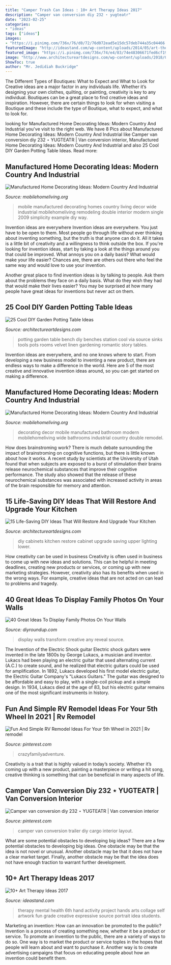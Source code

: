 ```yaml
---
title: "Camper Trash Can Ideas : 10+ Art Therapy Ideas 2017"
description: "Camper van conversion diy 232 ⋆ yugteatr"
date: "2023-02-25"
categories:
- "ideas"
tags: ["ideas"]
images:
- "https://i.pinimg.com/736x/76/d0/72/76d072ead5e15dc57deb744a35c04466.jpg"
featuredImage: "http://ideastand.com/wp-content/uploads/2014/05/art-therapy-ideas/7-art-therapy-ideas.jpg"
featured_image: "https://i.pinimg.com/736x/74/e4/83/74e48306671fed6cf199559d7b4d0046.jpg"
image: "http://www.architectureartdesigns.com/wp-content/uploads/2018/06/15-Life-Saving-DIY-Ideas-That-Will-Restore-And-Upgrade-Your-Kitchen-Cabinets-3.jpg"
ShowToc: true
author: "Mr. Jedidiah Buckridge"
---
```



The Different Types of Boutiques: What to Expect and What to Look for
Creative ideas are a major factor in any individuals life. Whether it’s designing your own clothes, quilting, or painting, creativity is key to any individual. Boutiques can be a great place to find creative ideas and inspiration. However, there are certain things to look for when visiting a Boutique and these include the type of Boutique, what to expect, and what to look for.

	

		
looking for Manufactured Home Decorating Ideas: Modern Country And Industrial you've visit to the right web. We have 8 Pics about Manufactured Home Decorating Ideas: Modern Country And Industrial like Camper van conversion diy 232 ⋆ YUGTEATR | Van conversion interior, Manufactured Home Decorating Ideas: Modern Country And Industrial and also 25 Cool DIY Garden Potting Table Ideas. Read more:
		
    
## Manufactured Home Decorating Ideas: Modern Country And Industrial

<img loading=lazy src="https://mobilehomeliving.org/wp-content/uploads/blogger/_OuGyS-kajg4/SwMalJL3uII/AAAAAAAAAvM/ymdZ58_Z62g/s1600/florence%2B009.jpg" onerror="this.onerror=null;this.src='https://tse3.mm.bing.net/th?id=OIP.6HAchv1vm_43rkhSFLYDYQHaJ4&amp;pid=15.1';" alt="Manufactured Home Decorating Ideas: Modern Country And Industrial">

_Source: mobilehomeliving.org_

>mobile manufactured decorating homes country living decor wide industrial mobilehomeliving remodeling double interior modern single 2009 simplicity example diy way. 

	

Invention ideas are everywhere
Invention ideas are everywhere. You just have to be open to them. Most people go through life without ever thinking about inventing something, but the truth is that anyone can do it. All it takes is a little bit of creativity and a willingness to think outside the box.
If you're looking for invention ideas, start by taking a look at the things around you that could be improved. What annoys you on a daily basis? What would make your life easier? Chances are, there are others out there who feel the same way and would love to use your invention.

Another great place to find invention ideas is by talking to people. Ask them about the problems they face on a daily basis. What do they wish they had that would make their lives easier? You may be surprised at how many people have great ideas for inventions but never act on them.

    
## 25 Cool DIY Garden Potting Table Ideas

<img loading=lazy src="https://www.architectureartdesigns.com/wp-content/uploads/2013/10/1516.jpg" onerror="this.onerror=null;this.src='https://tse3.mm.bing.net/th?id=OIP.fQ_F3tBvzqMqe8Z9hn8vJwHaKp&amp;pid=15.1';" alt="25 Cool DIY Garden Potting Table Ideas">

_Source: architectureartdesigns.com_

>potting garden table bench diy benches station cool via source sinks tools pots rooms velvet linen gardening romantic story tables. 

	

Invention ideas are everywhere, and no one knows where to start. From developing a new business model to inventing a new product, there are endless ways to make a difference in the world. Here are 5 of the most creative and innovative invention ideas around, so you can get started on making a difference.

    
## Manufactured Home Decorating Ideas: Modern Country And Industrial

<img loading=lazy src="https://mobilehomeliving.org/wp-content/uploads/blogger/_OuGyS-kajg4/SwMa6ipJTsI/AAAAAAAAAwM/yAkrIXdd6QI/s1600/florence%2B017.jpg" onerror="this.onerror=null;this.src='https://tse4.mm.bing.net/th?id=OIP.tHfRsBWtgb4U810I3YXaJgHaJ4&amp;pid=15.1';" alt="Manufactured Home Decorating Ideas: Modern Country And Industrial">

_Source: mobilehomeliving.org_

>decorating decor mobile manufactured bathroom modern mobilehomeliving wide bathrooms industrial country double remodel. 

	

How does brainstroming work?
There is much debate surrounding the impact of brainstroming on cognitive functions, but there is little known about how it works. A recent study by scientists at the University of Utah found that when subjects are exposed to a burst of stimulation their brains release neurochemical substances that improve their cognitive performance. The study also showed that the release of these neurochemical substances was associated with increased activity in areas of the brain responsible for memory and attention.

    
## 15 Life-Saving DIY Ideas That Will Restore And Upgrade Your Kitchen

<img loading=lazy src="http://www.architectureartdesigns.com/wp-content/uploads/2018/06/15-Life-Saving-DIY-Ideas-That-Will-Restore-And-Upgrade-Your-Kitchen-Cabinets-3.jpg" onerror="this.onerror=null;this.src='https://tse4.mm.bing.net/th?id=OIP._U-UNK3BTr8j5jPmdKHK1QHaL0&amp;pid=15.1';" alt="15 Life-Saving DIY Ideas That Will Restore And Upgrade Your Kitchen">

_Source: architectureartdesigns.com_

>diy cabinets kitchen restore cabinet upgrade saving upper lighting lower. 

	

How creativity can be used in business
Creativity is often used in business to come up with new ideas and solutions. This can be helpful in meeting deadlines, creating new products or services, or coming up with new marketing strategies. However, creativity also has its benefits when used in the wrong ways. For example, creative ideas that are not acted on can lead to problems and tragedy.

    
## 40 Great Ideas To Display Family Photos On Your Walls

<img loading=lazy src="http://i.imgur.com/yIkfWKH.jpg" onerror="this.onerror=null;this.src='https://tse2.mm.bing.net/th?id=OIP.gwKPwtxI5F6Sa1sNi38P6wHaJ4&amp;pid=15.1';" alt="40 Great Ideas To Display Family Photos On Your Walls">

_Source: diyroundup.com_

>display walls transform creative any reveal source. 

	

The Invention of the Electric Shock guitar
Electric shock guitars were invented in the late 1800s by George Lukacs, a musician and inventor. Lukacs had been playing an electric guitar that used alternating current (A.C.) to create sound, and he realized that electric guitars could be used for amplification. In 1892, Lukacs developed his first model electric guitar, the Electric Guitar Company's "Lukacs Guitars." The guitar was designed to be affordable and easy to play, with a single-coil pickup and a simple design. In 1934, Lukacs died at the age of 83, but his electric guitar remains one of the most significant instruments in history.

    
## Fun And Simple RV Remodel Ideas For Your 5th Wheel In 2021 | Rv Remodel

<img loading=lazy src="https://i.pinimg.com/736x/76/d0/72/76d072ead5e15dc57deb744a35c04466.jpg" onerror="this.onerror=null;this.src='https://tse3.mm.bing.net/th?id=OIP.SsqNWpktHvMCI5_h7_YnxgHaFj&amp;pid=15.1';" alt="Fun And Simple RV Remodel Ideas For Your 5th Wheel in 2021 | Rv remodel">

_Source: pinterest.com_

>crazyfamilyadventure. 

	

Creativity is a trait that is highly valued in today’s society. Whether it’s coming up with a new product, painting a masterpiece or writing a hit song, creative thinking is something that can be beneficial in many aspects of life.

    
## Camper Van Conversion Diy 232 ⋆ YUGTEATR | Van Conversion Interior

<img loading=lazy src="https://i.pinimg.com/736x/74/e4/83/74e48306671fed6cf199559d7b4d0046.jpg" onerror="this.onerror=null;this.src='https://tse2.mm.bing.net/th?id=OIP.OqzqVWU2gfQmHzJmBs5v8wHaJ4&amp;pid=15.1';" alt="Camper van conversion diy 232 ⋆ YUGTEATR | Van conversion interior">

_Source: pinterest.com_

>camper van conversion trailer diy cargo interior layout. 

	

What are some potential obstacles to developing big ideas?
There are a few potential obstacles to developing big ideas. One obstacle may be that the idea is not novel or unusual. Another obstacle may be that it does not have a clear market target. Finally, another obstacle may be that the idea does not have enough traction to warrant further development.

    
## 10+ Art Therapy Ideas 2017

<img loading=lazy src="http://ideastand.com/wp-content/uploads/2014/05/art-therapy-ideas/7-art-therapy-ideas.jpg" onerror="this.onerror=null;this.src='https://tse1.mm.bing.net/th?id=OIP.wQEH2vgbHV2iGNyH8PIO5AHaKJ&amp;pid=15.1';" alt="10+ Art Therapy Ideas 2017">

_Source: ideastand.com_

>therapy mental health 6th hand activity project hands arts collage self artwork fun grade creative expressive source portrait idea students. 

	

Marketing an invention: How can an innovation be promoted to the public?
Invention is a process of creating something new, whether it be a product or service. To promote an invention to the public, there are a variety of ways to do so. One way is to market the product or service toples in the hopes that people will learn about and want to purchase it. Another way is to create advertising campaigns that focus on educating people about how an invention could benefit them.

